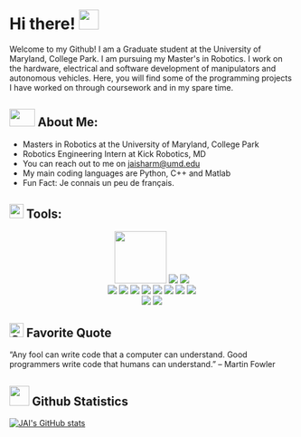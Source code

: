 # Hi there!  <img src="https://github.com/TheDudeThatCode/TheDudeThatCode/blob/master/Assets/Hi.gif" width="35" height="35">

Welcome to my Github! I am a Graduate student at the University of Maryland, College Park. I am pursuing my Master's in Robotics. I work on the hardware, electrical and software development of manipulators and autonomous vehicles. Here, you will find some of the programming projects I have worked on through coursework and in my spare time. 


## <img src="https://github.com/TheDudeThatCode/TheDudeThatCode/blob/master/Assets/Developer.gif" width="45" height="31"> About Me:
- Masters in Robotics at the University of Maryland, College Park
- Robotics Engineering Intern at Kick Robotics, MD
- You can reach out to me on jaisharm@umd.edu
- My main coding languages are Python, C++ and Matlab
- Fun Fact: Je connais un peu de français.


## <img src="https://i.imgur.com/rZRQ5ZW.jpg" width="25" height="25"> Tools:

<p align="center">
  <img src="https://i.imgur.com/pXGPNQJ.png?&style=for-the-badge&logo=github&logoColor=white" width="92px"/>
  <img src="https://img.shields.io/badge/c++%20-%2300599C.svg?&style=for-the-badge&logo=c%2B%2B&ogoColor=white"/>
  <img src="https://img.shields.io/badge/python%20-%2314354C.svg?&style=for-the-badge&logo=python&logoColor=white"/> <br/>
  
  <img src="https://img.shields.io/badge/git%20-%23F05033.svg?&style=for-the-badge&logo=git&logoColor=white"/> 
  <img src="https://img.shields.io/badge/github%20-%23121011.svg?&style=for-the-badge&logo=github&logoColor=white"/>
  <img src="https://img.shields.io/badge/gitlab-%23181717.svg?style=for-the-badge&logo=gitlab&logoColor=white"/> 
  
  <img src ="https://img.shields.io/badge/Debian-D70A53?style=for-the-badge&logo=debian&logoColor=white" />
  <img src="https://img.shields.io/badge/Ubuntu-E95420?style=for-the-badge&logo=ubuntu&logoColor=white" /> 
  <img src="https://img.shields.io/badge/ros-%230A0FF9.svg?style=for-the-badge&logo=ros&logoColor=white" />
  <img src="https://img.shields.io/badge/OpenCV-27338e?style=for-the-badge&logo=OpenCV&logoColor=white" /> 
  <img src="https://img.shields.io/badge/Numpy-777BB4?style=for-the-badge&logo=numpy&logoColor=white" /> <br/>
  
  <img src="https://img.shields.io/badge/Arduino-00979D?style=for-the-badge&logo=Arduino&logoColor=white" /> 
  <img src="https://img.shields.io/badge/Raspberry%20Pi-A22846?style=for-the-badge&logo=Raspberry%20Pi&logoColor=white" /> 
</p>


## <img alt="GIF" src="https://github.com/TheDudeThatCode/TheDudeThatCode/blob/master/Assets/hmm.gif" width="25" height="25"/> Favorite Quote 

“Any fool can write code that a computer can understand. Good programmers write code that humans can understand.” – Martin Fowler

## <img src="https://content.presentermedia.com/content/animsp/00006000/6550/pie_chart_stick_figure_runner_300_wht.gif" width="35" height="35">  Github Statistics
 
<!-- [![Top Languages](https://github-readme-stats.vercel.app/api/top-langs/?username=jaisharma10&show_icons=true&theme=highcontrast)](https://github.com/jaisharma10/github-readme-stats) 

![JAI's Top Languages](https://github-readme-stats.vercel.app/api/top-langs/?username=jaisharma10&theme=highcontrast) -->

[![JAI's GitHub stats](https://github-readme-stats.vercel.app/api?username=jaisharma10&show_icons=true&theme=highcontrast&hide=prs)](https://github.com/jaisharma10/github-readme-stats)

<!-- ![](https://visitor-badge.laobi.icu/badge?page_id=jaisharma10.jaisharma10) -->

<!-- ![visitor badge](https://visitor-badge.glitch.me/badge?page_id=jaisharma10.visitor-badge&left_color=blue&right_color=red)  -->

